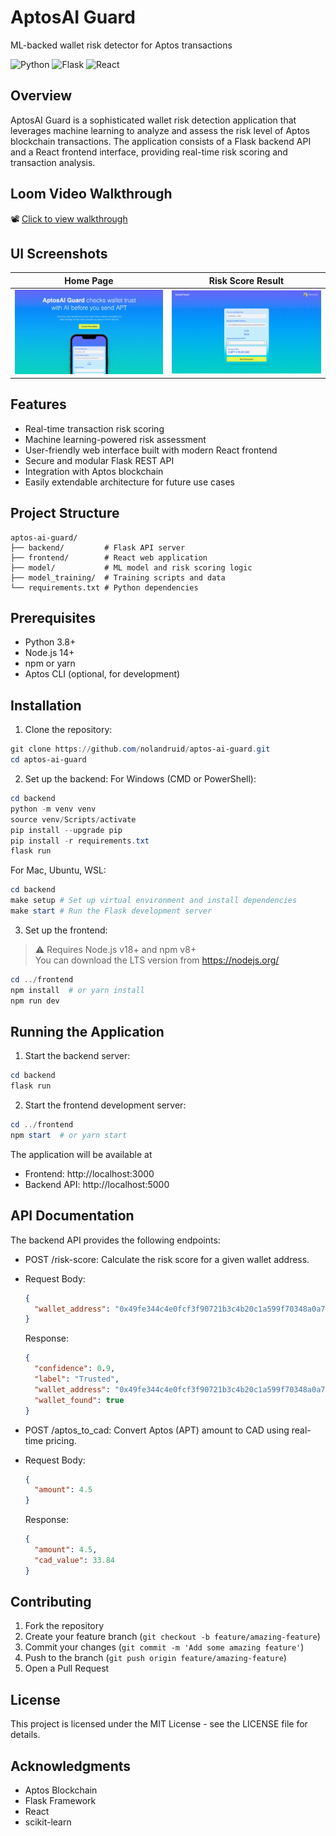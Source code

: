 # AptosAI Guard

ML-backed wallet risk detector for Aptos transactions

![Python](https://img.shields.io/badge/python-3.8+-blue)
![Flask](https://img.shields.io/badge/backend-flask-red)
![React](https://img.shields.io/badge/frontend-react-blue)

## Overview

AptosAI Guard is a sophisticated wallet risk detection application that leverages machine learning to analyze and assess the risk level of Aptos blockchain transactions. The application consists of a Flask backend API and a React frontend interface, providing real-time risk scoring and transaction analysis.

## Loom Video Walkthrough

📽️ [Click to view walkthrough](https://www.loom.com/share/70af07d271cb42bf80975104da70d4d4?sid=d6c811cc-6f30-43ab-a0ff-4d266053a3c0) 

## UI Screenshots

| Home Page | Risk Score Result |
|-----------|------------------|
| ![Home Screenshot](ui/result/home_screenshot.jpg) | ![Risk Score Screenshot](ui/result/risk_score_screenshot.jpg) |


## Features

- Real-time transaction risk scoring
- Machine learning-powered risk assessment
- User-friendly web interface built with modern React frontend
- Secure and modular Flask REST API
- Integration with Aptos blockchain
- Easily extendable architecture for future use cases

## Project Structure
```text
aptos-ai-guard/
├── backend/         # Flask API server
├── frontend/        # React web application
├── model/           # ML model and risk scoring logic
├── model_training/  # Training scripts and data
└── requirements.txt # Python dependencies
```

## Prerequisites

- Python 3.8+
- Node.js 14+
- npm or yarn
- Aptos CLI (optional, for development)

## Installation

1. Clone the repository:
```powershell
git clone https://github.com/nolandruid/aptos-ai-guard.git
cd aptos-ai-guard
```

2. Set up the backend:
For Windows (CMD or PowerShell):
```powershell
cd backend
python -m venv venv
source venv/Scripts/activate
pip install --upgrade pip
pip install -r requirements.txt
flask run
```

For Mac, Ubuntu, WSL:
```powershell
cd backend
make setup # Set up virtual environment and install dependencies
make start # Run the Flask development server
```

3. Set up the frontend:
> ⚠️ Requires Node.js v18+ and npm v8+  
> You can download the LTS version from https://nodejs.org/
```powershell
cd ../frontend
npm install  # or yarn install
npm run dev
```

## Running the Application

1. Start the backend server:
```powershell
cd backend
flask run
```

2. Start the frontend development server:
```powershell
cd ../frontend
npm start  # or yarn start
```

The application will be available at
- Frontend: http://localhost:3000
- Backend API: http://localhost:5000

## API Documentation

The backend API provides the following endpoints:

- POST /risk-score: Calculate the risk score for a given wallet address.
- Request Body:
  ```json
  {
    "wallet_address": "0x49fe344c4e0fcf3f90721b3c4b20c1a599f70348a0a772efe3933ff4d0578b9e"
  }
  ```
  
  Response:
  ```json
  {
    "confidence": 0.9,
    "label": "Trusted",
    "wallet_address": "0x49fe344c4e0fcf3f90721b3c4b20c1a599f70348a0a772efe3933ff4d0578b9e",
    "wallet_found": true
  }
  ```
- POST /aptos_to_cad: Convert Aptos (APT) amount to CAD using real-time pricing.
- Request Body:
  ```json
  {
    "amount": 4.5
  }
  ```

  Response:
  ```json
  {
    "amount": 4.5,
    "cad_value": 33.84
  }
  ```

## Contributing

1. Fork the repository
2. Create your feature branch (`git checkout -b feature/amazing-feature`)
3. Commit your changes (`git commit -m 'Add some amazing feature'`)
4. Push to the branch (`git push origin feature/amazing-feature`)
5. Open a Pull Request

## License

This project is licensed under the MIT License - see the LICENSE file for details.

## Acknowledgments

- Aptos Blockchain
- Flask Framework
- React
- scikit-learn
